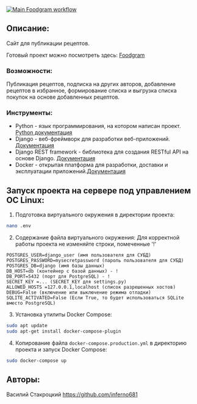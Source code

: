 [![Main Foodgram workflow](https://github.com/inferno681/foodgram-project-react/actions/workflows/main.yml/badge.svg?branch=master)](https://github.com/inferno681/foodgram-project-react/actions/workflows/main.yml)

## Описание:
Сайт для публикации рецептов.

Готовый проект можно посмотреть здесь:
[Foodgram](https://foodyagram.ddns.net/)


### Возможности:
Публикация рецептов, подписка на других авторов, добавление рецептов в избранное, формирование списка и выгрузка списка покупок на основе добавленных рецептов.

### Инструменты:
- Python - язык программирования, на котором написан проект. [Python документация](https://docs.python.org/3.9/)
- Django - веб-фреймворк для разработки веб-приложений. [Документация](https://docs.djangoproject.com/)
- Django REST framework - библиотека для создания RESTful API на основе Django. [Документация](https://www.django-rest-framework.org/)
- Docker - открытая платформа для разработки, доставки и эксплуатации приложений.[Документация](https://docs.docker.com/)

## Запуск проекта на сервере под управлением ОС Linux:

1. Подготовка виртуального окружения в директории проекта:
```bash
nano .env
```

2. Содержание файла виртуального окружения:
Для корректной работы проекта не изменяйте строки, помеченные '!'
```nano
POSTGRES_USER=django_user (имя пользователя для СУБД)
POSTGRES_PASSWORD=mysecretpassword (пароль пользователя для СУБД)
POSTGRES_DB=django (имя базы данных)
DB_HOST=db (контейнер с базой данных) - !
DB_PORT=5432 (порт для PostgreSQL) - !
SECRET_KEY =... (SECRET_KEY для settings.py)
ALLOWED_HOSTS =127.0.0.1,localhost (список разрешенных хостов)
DEBUG=False (включение или выключение режима отладки)
SQLITE_ACTIVATED=False (Если True, то будет использоваться SQLite вместо PostgreSQL)
```

3. Установка утилиты Docker Compose:
```bash
sudo apt update
sudo apt-get install docker-compose-plugin
```

4. Копирование файла `docker-compose.production.yml` в директорию проекта и запуск Docker Compose:
```bash
sudo docker-compose up
```
## Авторы:
Василий Стакроцкий https://github.com/inferno681
